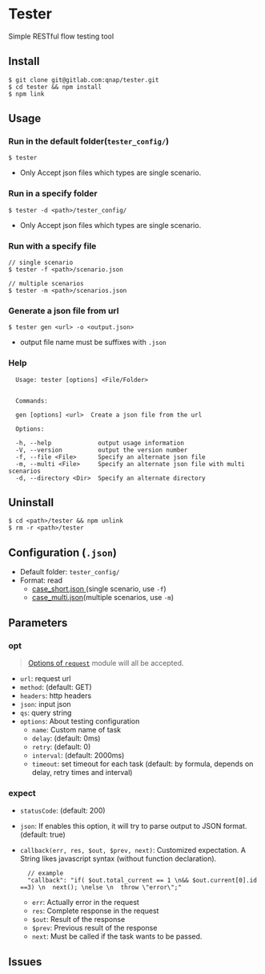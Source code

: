# Tester
  Simple RESTful flow testing tool
## Install

    $ git clone git@gitlab.com:qnap/tester.git
    $ cd tester && npm install
    $ npm link

## Usage

### Run in the default folder(`tester_config/`)

    $ tester

  * Only Accept json files which types are single scenario.

### Run in a specify folder

    $ tester -d <path>/tester_config/

  * Only Accept json files which types are single scenario.

### Run with a specify file

    // single scenario
    $ tester -f <path>/scenario.json

    // multiple scenarios
    $ tester -m <path>/scenarios.json

### Generate a json file from url

    $ tester gen <url> -o <output.json>

  * output file name must be suffixes with `.json`

### Help
      Usage: tester [options] <File/Folder>


      Commands:

      gen [options] <url>  Create a json file from the url

      Options:

      -h, --help             output usage information
      -V, --version          output the version number
      -f, --file <File>      Specify an alternate json file
      -m, --multi <File>     Specify an alternate json file with multi scenarios
      -d, --directory <Dir>  Specify an alternate directory

## Uninstall

    $ cd <path>/tester && npm unlink
    $ rm -r <path>/tester

## Configuration (`.json`)
  * Default folder: `tester_config/`
  * Format: read  
    * [case_short.json ](https://gitlab.com/qnap/tester/blob/master/tester_config/case_short.json)(single scenario, use `-f`)
    * [case_multi.json](https://gitlab.com/qnap/tester/blob/master/tester_config/case_multi.json)(multiple scenarios, use `-m`)




## Parameters
### opt

  > [Options of `request`](https://github.com/request/request#requestoptions-callback) module will all be accepted.

  * `url`: request url
  * `method`: (default: GET)
  * `headers`: http headers
  * `json`: input json
  * `qs`: query string
  * `options`: About testing configuration
    - `name`: Custom name of task
    - `delay`: (default: 0ms)
    - `retry`: (default: 0)
    - `interval`: (default: 2000ms)
    - `timeout`: set timeout for each task (default: by formula, depends on delay, retry times and interval)

### expect
  * `statusCode`: (default: 200)
  * `json`: If enables this option, it will try to parse output to JSON format. (default: true)
  * `callback(err, res, $out, $prev, next)`: Customized expectation. A String likes javascript syntax (without function declaration).

          // example
          "callback": "if( $out.total_current == 1 \n&& $out.current[0].id ==3) \n  next(); \nelse \n  throw \"error\";"

    * `err`: Actually error in the request
    * `res`: Complete response in the request
    * `$out`: Result of the response
    * `$prev`: Previous result of the response
    * `next`: Must be called if the task wants to be passed.

## Issues
